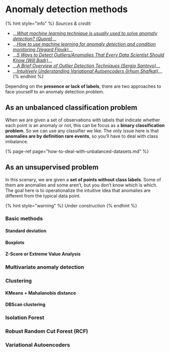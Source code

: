 # Anomaly detection methods

{% hint style="info" %}
_Sources & credit:_

* \_\_[_What machine learning technique is usually used to solve anomaly detection? \(Quora\)_](https://www.quora.com/What-machine-learning-technique-is-usually-used-to-solve-anomaly-detection)\_\_
* \_\_[_How to use machine learning for anomaly detection and condition monitoring \(Vegard Flovik\)_](https://towardsdatascience.com/how-to-use-machine-learning-for-anomaly-detection-and-condition-monitoring-6742f82900d7)\_\_
* \_\_[_5 Ways to Detect Outliers/Anomalies That Every Data Scientist Should Know \(Will Badr\)_](https://towardsdatascience.com/5-ways-to-detect-outliers-that-every-data-scientist-should-know-python-code-70a54335a623)\_\_
* \_\_[_A Brief Overview of Outlier Detection Techniques \(Sergio Santoyo\)_](https://towardsdatascience.com/a-brief-overview-of-outlier-detection-techniques-1e0b2c19e561)\_\_
* \_\_[_Intuitively Understanding Variational Autoencoders \(Irhum Shafkat\)_](https://towardsdatascience.com/intuitively-understanding-variational-autoencoders-1bfe67eb5daf)\_\_
{% endhint %}

Depending on the **presence or lack of labels**, there are two approaches to face yourself to an anomaly detection problem.

## As an unbalanced classification problem

When we are given a set of observations with labels that indicate whether each point is an anomaly or not, this can be focus as a **binary classification problem**. So we can use any classifier we like. The only issue here is that **anomalies are by definition rare events**, so you’ll have to deal with class imbalance.

{% page-ref page="how-to-deal-with-unbalanced-datasets.md" %}

## As an unsupervised problem

In this scenary, we are given  a **set of points without class labels**. Some of them are anomalies and some aren’t, but you don’t know which is which. The goal here is to operationalize the intuitive idea that anomalies are different from the typical data point.

{% hint style="warning" %}
Under construction
{% endhint %}

### Basic methods

#### Standard deviation

#### Boxplots

#### Z-Score or Extreme Value Analysis

### Multivariate anomaly detection

### Clustering

#### KMeans + Mahalanobis distance

#### DBScan clustering

### Isolation Forest

### Robust Random Cut Forest \(RCF\)

### Variational Autoencoders



